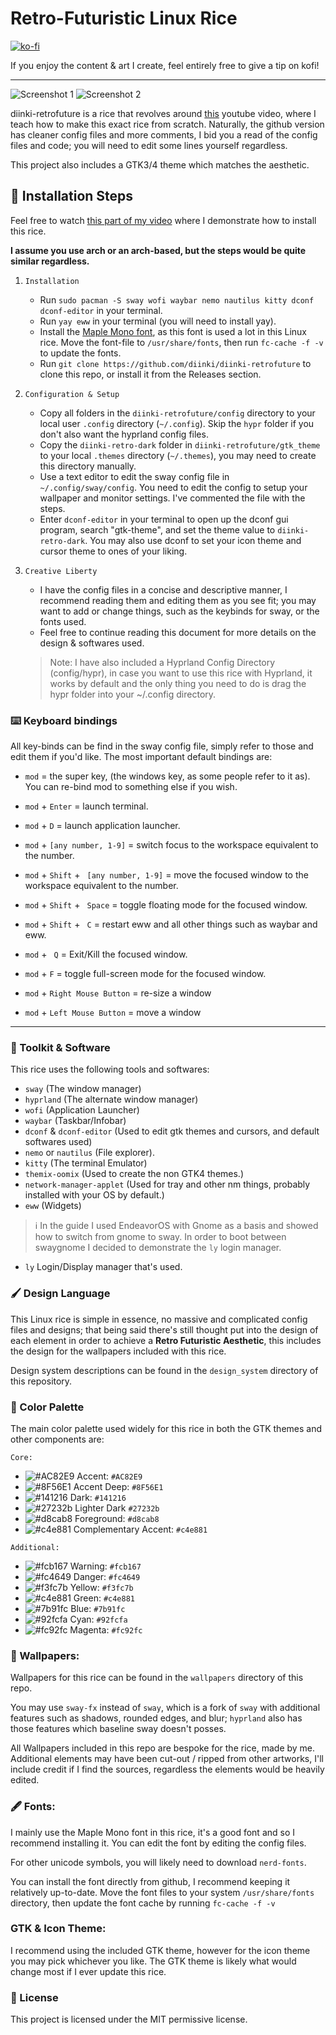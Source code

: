 # Retro-Futuristic Linux Rice

[![ko-fi](https://ko-fi.com/img/githubbutton_sm.svg)](https://ko-fi.com/E1E81FQW4S)

If you enjoy the content & art I create, feel entirely free to give a tip on kofi!

---

![Screenshot 1](screenshots/5.png)
![Screenshot 2](screenshots/3.png)

diinki-retrofuture is a rice that revolves around [this](https://diinki.com) youtube
video, where I teach how to make this exact rice from scratch. Naturally, the github version
has cleaner config files and more comments, I bid you a read of the config files and code; you will need to
edit some lines yourself regardless.

This project also includes a GTK3/4 theme which matches the aesthetic.

## 📌 Installation Steps

Feel free to watch [this part of my video](https://diinki.com) where I demonstrate how to install this rice.

**I assume you use arch or an arch-based, but the steps would be quite similar regardless.**

1. `Installation`
   - Run `sudo pacman -S sway wofi waybar nemo nautilus kitty dconf dconf-editor` in your terminal.
   - Run `yay eww` in your terminal (you will need to install yay).
   - Install the [Maple Mono font](https://github.com/subframe7536/Maple-font), as this font is used a lot in this Linux rice. Move the font-file to `/usr/share/fonts`, then run `fc-cache -f -v` to update the fonts.
   - Run `git clone https://github.com/diinki/diinki-retrofuture` to clone this repo, or install it from the Releases section.
2. `Configuration & Setup`
   - Copy all folders in the `diinki-retrofuture/config` directory to your local user `.config` directory
     (`~/.config`). Skip the `hypr` folder if you don't also want the hyprland config files.
   - Copy the `diinki-retro-dark` folder in `diinki-retrofuture/gtk_theme` to your local `.themes` directory (`~/.themes`), you may need to create this directory manually.
   - Use a text editor to edit the sway config file in `~/.config/sway/config`. You need to edit the config
     to setup your wallpaper and monitor settings. I've commented the file with the steps.
   - Enter `dconf-editor` in your terminal to open up the dconf gui program, search "gtk-theme", and set the theme value to `diinki-retro-dark`. You may also use dconf to set your icon theme and cursor theme to ones of your liking.
3. `Creative Liberty`

   - I have the config files in a concise and descriptive manner, I recommend reading them and
     editing them as you see fit; you may want to add or change things, such as the keybinds for sway, or
     the fonts used.
   - Feel free to continue reading this document for more details on the design & softwares used.

   > Note: I have also included a Hyprland Config Directory (config/hypr), in case you want to use this rice with Hyprland,
   > it works by default and the only thing you need to do is drag the hypr folder into your ~/.config directory.

### ⌨️ Keyboard bindings

All key-binds can be find in the sway config file, simply refer to those and edit them if you'd like.
The most important default bindings are:

- `mod` = the super key, (the windows key, as some people refer to it as). You can re-bind mod to something else if you wish.

- `mod` + `Enter` = launch terminal.
- `mod` + `D` = launch application launcher.
- `mod` + `[any number, 1-9]` = switch focus to the workspace equivalent to the number.
- `mod` + `Shift` + ` [any number, 1-9]` = move the focused window to the workspace equivalent to the number.
- `mod` + `Shift` + ` Space` = toggle floating mode for the focused window.
- `mod` + `Shift` + ` C` = restart eww and all other things such as waybar and eww.
- `mod` + ` Q` = Exit/Kill the focused window.
- `mod` + `F` = toggle full-screen mode for the focused window.
- `mod` + `Right Mouse Button` = re-size a window
- `mod` + `Left Mouse Button` = move a window

---

### 💾 Toolkit & Software

This rice uses the following tools and softwares:

- `sway` (The window manager)
- `hyprland` (The alternate window manager)
- `wofi` (Application Launcher)
- `waybar` (Taskbar/Infobar)
- `dconf` & `dconf-editor` (Used to edit gtk themes and cursors, and default softwares used)
- `nemo` or `nautilus` (File explorer).
- `kitty` (The terminal Emulator)
- `themix-oomix` (Used to create the non GTK4 themes.)
- `network-manager-applet` (Used for tray and other nm things, probably installed with your OS by default.)
- `eww` (Widgets)

> ℹ️ In the guide I used EndeavorOS with Gnome as a basis and showed how to switch from gnome
> to sway. In order to boot between swaygnome I decided to demonstrate the `ly` login
> manager.

- `ly` Login/Display manager that's used.

### 🖌️ Design Language

This Linux rice is simple in essence, no massive and complicated config files and designs;
that being said there's still thought put into the design of each element in order to achieve a **Retro Futuristic Aesthetic**,
this includes the design for the wallpapers included with this rice.

Design system descriptions can be found in the `design_system` directory of this repository.

### 🎨 Color Palette

The main color palette used widely for this rice in both the GTK themes and other components are:

`Core:`

- ![#AC82E9](https://placehold.co/15x15/AC82E9/AC82E9.png) Accent: `#AC82E9`
- ![#8F56E1](https://placehold.co/15x15/8F56E1/8F56E1.png) Accent Deep: `#8F56E1`
- ![#141216](https://placehold.co/15x15/141216/141216.png) Dark: `#141216`
- ![#27232b](https://placehold.co/15x15/27232b/27232b.png) Lighter Dark `#27232b`
- ![#d8cab8](https://placehold.co/15x15/d8cab8/d8cab8.png) Foreground: `#d8cab8`
- ![#c4e881](https://placehold.co/15x15/c4e881/c4e881.png) Complementary Accent: `#c4e881`

`Additional:`

- ![#fcb167](https://placehold.co/15x15/fcb167/fcb167.png) Warning: `#fcb167`
- ![#fc4649](https://placehold.co/15x15/fc4649/fc4649.png) Danger: `#fc4649`
- ![#f3fc7b](https://placehold.co/15x15/f3fc7b/f3fc7b.png) Yellow: `#f3fc7b`
- ![#c4e881](https://placehold.co/15x15/c4e881/c4e881.png) Green: `#c4e881`
- ![#7b91fc](https://placehold.co/15x15/7b91fc/7b91fc.png) Blue: `#7b91fc`
- ![#92fcfa](https://placehold.co/15x15/92fcfa/92fcfa.png) Cyan: `#92fcfa`
- ![#fc92fc](https://placehold.co/15x15/fc92fc/fc92fc.png) Magenta: `#fc92fc`

### 🌆 Wallpapers:

Wallpapers for this rice can be found in the `wallpapers` directory of this repo.

You may use `sway-fx` instead of `sway`, which is a fork of `sway` with additional features
such as shadows, rounded edges, and blur; `hyprland` also has those features which baseline sway
doesn't posses.

All Wallpapers included in this repo are bespoke for the rice, made by me. Additional elements may
have been cut-out / ripped from other artworks, I'll include credit if I find the sources, regardless
the elements would be heavily edited.

### 🖋️ Fonts:

I mainly use the Maple Mono font in this rice, it's a good font and so I recommend installing it.
You can edit the font by editing the config files.

For other unicode symbols, you will likely need to download `nerd-fonts`.

You can install the font directly from github, I recommend keeping it relatively up-to-date. Move the font
files to your system `/usr/share/fonts` directory, then update the font cache by running `fc-cache -f -v`

### GTK & Icon Theme:

I recommend using the included GTK theme, however for the icon theme you may pick whichever you like. The
GTK theme is likely what would change most if I ever update this rice.

### 📜 License

This project is licensed under the MIT permissive license.
